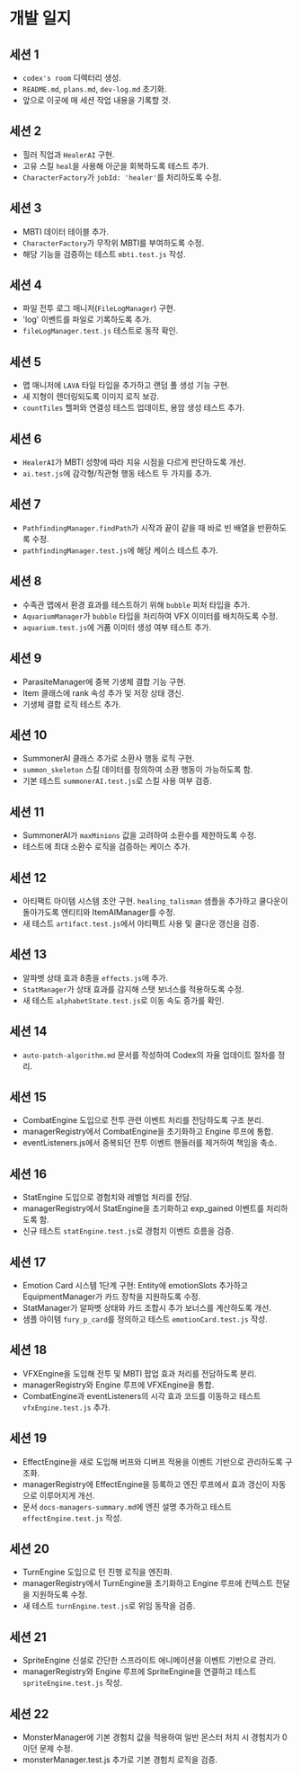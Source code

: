 # 개발 일지

## 세션 1
- `codex's room` 디렉터리 생성.
- `README.md`, `plans.md`, `dev-log.md` 초기화.
- 앞으로 이곳에 매 세션 작업 내용을 기록할 것.

## 세션 2
- 힐러 직업과 `HealerAI` 구현.
- 고유 스킬 `heal`을 사용해 아군을 회복하도록 테스트 추가.
- `CharacterFactory`가 `jobId: 'healer'`를 처리하도록 수정.

## 세션 3
- MBTI 데이터 테이블 추가.
- `CharacterFactory`가 무작위 MBTI를 부여하도록 수정.
- 해당 기능을 검증하는 테스트 `mbti.test.js` 작성.

## 세션 4
- 파일 전투 로그 매니저(`FileLogManager`) 구현.
- 'log' 이벤트를 파일로 기록하도록 추가.
- `fileLogManager.test.js` 테스트로 동작 확인.

## 세션 5
- 맵 매니저에 `LAVA` 타일 타입을 추가하고 랜덤 풀 생성 기능 구현.
- 새 지형이 렌더링되도록 이미지 로직 보강.
- `countTiles` 헬퍼와 연결성 테스트 업데이트, 용암 생성 테스트 추가.

## 세션 6
- `HealerAI`가 MBTI 성향에 따라 치유 시점을 다르게 판단하도록 개선.
- `ai.test.js`에 감각형/직관형 행동 테스트 두 가지를 추가.

## 세션 7
- `PathfindingManager.findPath`가 시작과 끝이 같을 때 바로 빈 배열을 반환하도록 수정.
- `pathfindingManager.test.js`에 해당 케이스 테스트 추가.

## 세션 8
- 수족관 맵에서 환경 효과를 테스트하기 위해 `bubble` 피처 타입을 추가.
- `AquariumManager`가 `bubble` 타입을 처리하여 VFX 이미터를 배치하도록 수정.
- `aquarium.test.js`에 거품 이미터 생성 여부 테스트 추가.

## 세션 9
- ParasiteManager에 중복 기생체 결합 기능 구현.
- Item 클래스에 rank 속성 추가 및 저장 상태 갱신.
- 기생체 결합 로직 테스트 추가.

## 세션 10
- SummonerAI 클래스 추가로 소환사 행동 로직 구현.
- `summon_skeleton` 스킬 데이터를 정의하여 소환 행동이 가능하도록 함.
- 기본 테스트 `summonerAI.test.js`로 스킬 사용 여부 검증.

## 세션 11
- SummonerAI가 `maxMinions` 값을 고려하여 소환수를 제한하도록 수정.
- 테스트에 최대 소환수 로직을 검증하는 케이스 추가.

## 세션 12
- 아티팩트 아이템 시스템 초안 구현. `healing_talisman` 샘플을 추가하고 쿨다운이 돌아가도록 엔티티와 ItemAIManager를 수정.
- 새 테스트 `artifact.test.js`에서 아티팩트 사용 및 쿨다운 갱신을 검증.

## 세션 13
- 알파벳 상태 효과 8종을 `effects.js`에 추가.
- `StatManager`가 상태 효과를 감지해 스탯 보너스를 적용하도록 수정.
- 새 테스트 `alphabetState.test.js`로 이동 속도 증가를 확인.

## 세션 14
- `auto-patch-algorithm.md` 문서를 작성하여 Codex의 자율 업데이트 절차를 정리.

## 세션 15
- CombatEngine 도입으로 전투 관련 이벤트 처리를 전담하도록 구조 분리.
- managerRegistry에서 CombatEngine을 초기화하고 Engine 루프에 통합.
- eventListeners.js에서 중복되던 전투 이벤트 핸들러를 제거하여 책임을 축소.

## 세션 16
- StatEngine 도입으로 경험치와 레벨업 처리를 전담.
- managerRegistry에서 StatEngine을 초기화하고 exp_gained 이벤트를 처리하도록 함.
- 신규 테스트 `statEngine.test.js`로 경험치 이벤트 흐름을 검증.

## 세션 17
- Emotion Card 시스템 1단계 구현: Entity에 emotionSlots 추가하고 EquipmentManager가 카드 장착을 지원하도록 수정.
- StatManager가 알파벳 상태와 카드 조합시 추가 보너스를 계산하도록 개선.
- 샘플 아이템 `fury_p_card`를 정의하고 테스트 `emotionCard.test.js` 작성.

## 세션 18
- VFXEngine을 도입해 전투 및 MBTI 팝업 효과 처리를 전담하도록 분리.
- managerRegistry와 Engine 루프에 VFXEngine을 통합.
- CombatEngine과 eventListeners의 시각 효과 코드를 이동하고 테스트 `vfxEngine.test.js` 추가.

## 세션 19
- EffectEngine을 새로 도입해 버프와 디버프 적용을 이벤트 기반으로 관리하도록 구조화.
- managerRegistry에 EffectEngine을 등록하고 엔진 루프에서 효과 갱신이 자동으로 이루어지게 개선.
- 문서 `docs-managers-summary.md`에 엔진 설명 추가하고 테스트 `effectEngine.test.js` 작성.

## 세션 20
- TurnEngine 도입으로 턴 진행 로직을 엔진화.
- managerRegistry에서 TurnEngine을 초기화하고 Engine 루프에 컨텍스트 전달을 지원하도록 수정.
- 새 테스트 `turnEngine.test.js`로 위임 동작을 검증.

## 세션 21
- SpriteEngine 신설로 간단한 스프라이트 애니메이션을 이벤트 기반으로 관리.
- managerRegistry와 Engine 루프에 SpriteEngine을 연결하고 테스트 `spriteEngine.test.js` 작성.

## 세션 22
- MonsterManager에 기본 경험치 값을 적용하여 일반 몬스터 처치 시 경험치가 0이던 문제 수정.
- monsterManager.test.js 추가로 기본 경험치 로직을 검증.
